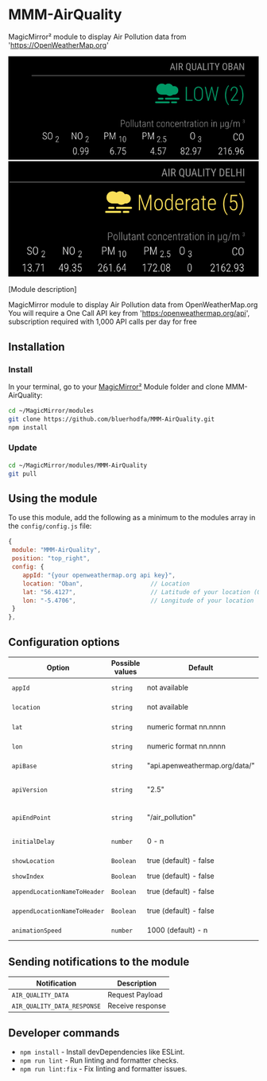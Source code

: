 # MMM-AirQuality

 MagicMirror² module to display Air Pollution data from '<https://OpenWeatherMap.org>'

![Example of MMM-AirQuality](./AirQualityImage.png)
![with header location ](./AirQualityImage1.png)

[Module description]

MagicMirror module to display Air Pollution data from OpenWeatherMap.org
You will require a One Call API key from '<https:/openweathermap.org/api>', subscription required with 1,000 API calls per day for free

## Installation

### Install

In your terminal, go to your [MagicMirror²][mm] Module folder and clone MMM-AirQuality:

```bash
cd ~/MagicMirror/modules
git clone https://github.com/bluerhodfa/MMM-AirQuality.git
npm install
```

### Update

```bash
cd ~/MagicMirror/modules/MMM-AirQuality
git pull
```

## Using the module

To use this module, add the following as a minimum to the modules array in the `config/config.js` file:

```js
{
 module: "MMM-AirQuality",
 position: "top_right",
 config: {
    appId: "{your openweathermap.org api key}",
    location: "Oban",                   // Location
    lat: "56.4127",                     // Latitude of your location (Oban in this example)
    lon: "-5.4706",                     // Longitude of your location
 }
},
```

## Configuration options

Option|Possible values|Default|Description
------|------|------|-----------
`appId`|`string`|not available| openweathermap.org API key (required)
`location`|`string`|not available| location to show Air Quality Index values
`lat`|`string`|numeric format nn.nnnn| latitude of the location (Required)
`lon`|`string`|numeric format nn.nnnn| longitude of the location (Required)
`apiBase`|`string`|"api.apenweathermap.org/data/"| openweathermap.org base url (default)
`apiVersion`|`string`|"2.5"| openweathermap.org base url version (default)
`apiEndPoint`|`string`|"/air_pollution"| openweathermap.org base url endpoint (default)
`initialDelay`|`number`| 0 - n | delay before requesting data
`showLocation`|`Boolean`| true (default) - false | include location in header
`showIndex`|`Boolean`| true (default) - false |  display AQI
`appendLocationNameToHeader`|`Boolean`| true (default) - false |  display location in header
`appendLocationNameToHeader`|`Boolean`| true (default) - false |  display location in header
`animationSpeed`|`number`| 1000 (default) - n |  module animation speed

## Sending notifications to the module

Notification|Description
------|-----------
`AIR_QUALITY_DATA`| Request Payload
`AIR_QUALITY_DATA_RESPONSE`| Receive response

## Developer commands

- `npm install` - Install devDependencies like ESLint.
- `npm run lint` - Run linting and formatter checks.
- `npm run lint:fix` - Fix linting and formatter issues.

[mm]: https://github.com/MagicMirrorOrg/MagicMirror
